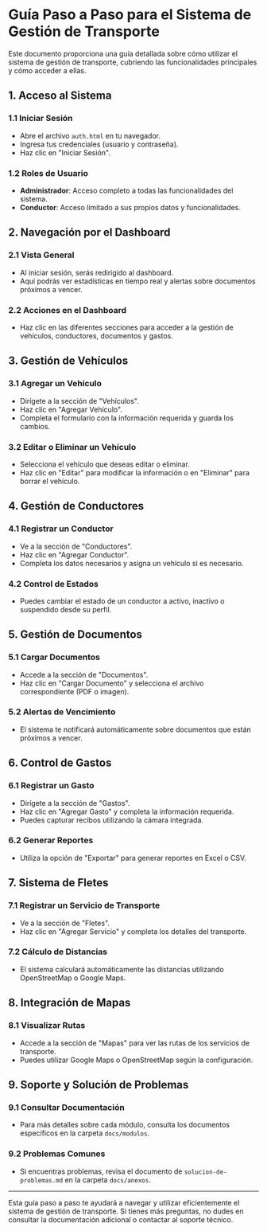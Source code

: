 # Guía Paso a Paso para el Sistema de Gestión de Transporte

Este documento proporciona una guía detallada sobre cómo utilizar el sistema de gestión de transporte, cubriendo las funcionalidades principales y cómo acceder a ellas.

## 1. Acceso al Sistema

### 1.1 Iniciar Sesión
- Abre el archivo `auth.html` en tu navegador.
- Ingresa tus credenciales (usuario y contraseña).
- Haz clic en "Iniciar Sesión".

### 1.2 Roles de Usuario
- **Administrador**: Acceso completo a todas las funcionalidades del sistema.
- **Conductor**: Acceso limitado a sus propios datos y funcionalidades.

## 2. Navegación por el Dashboard

### 2.1 Vista General
- Al iniciar sesión, serás redirigido al dashboard.
- Aquí podrás ver estadísticas en tiempo real y alertas sobre documentos próximos a vencer.

### 2.2 Acciones en el Dashboard
- Haz clic en las diferentes secciones para acceder a la gestión de vehículos, conductores, documentos y gastos.

## 3. Gestión de Vehículos

### 3.1 Agregar un Vehículo
- Dirígete a la sección de "Vehículos".
- Haz clic en "Agregar Vehículo".
- Completa el formulario con la información requerida y guarda los cambios.

### 3.2 Editar o Eliminar un Vehículo
- Selecciona el vehículo que deseas editar o eliminar.
- Haz clic en "Editar" para modificar la información o en "Eliminar" para borrar el vehículo.

## 4. Gestión de Conductores

### 4.1 Registrar un Conductor
- Ve a la sección de "Conductores".
- Haz clic en "Agregar Conductor".
- Completa los datos necesarios y asigna un vehículo si es necesario.

### 4.2 Control de Estados
- Puedes cambiar el estado de un conductor a activo, inactivo o suspendido desde su perfil.

## 5. Gestión de Documentos

### 5.1 Cargar Documentos
- Accede a la sección de "Documentos".
- Haz clic en "Cargar Documento" y selecciona el archivo correspondiente (PDF o imagen).

### 5.2 Alertas de Vencimiento
- El sistema te notificará automáticamente sobre documentos que están próximos a vencer.

## 6. Control de Gastos

### 6.1 Registrar un Gasto
- Dirígete a la sección de "Gastos".
- Haz clic en "Agregar Gasto" y completa la información requerida.
- Puedes capturar recibos utilizando la cámara integrada.

### 6.2 Generar Reportes
- Utiliza la opción de "Exportar" para generar reportes en Excel o CSV.

## 7. Sistema de Fletes

### 7.1 Registrar un Servicio de Transporte
- Ve a la sección de "Fletes".
- Haz clic en "Agregar Servicio" y completa los detalles del transporte.

### 7.2 Cálculo de Distancias
- El sistema calculará automáticamente las distancias utilizando OpenStreetMap o Google Maps.

## 8. Integración de Mapas

### 8.1 Visualizar Rutas
- Accede a la sección de "Mapas" para ver las rutas de los servicios de transporte.
- Puedes utilizar Google Maps o OpenStreetMap según la configuración.

## 9. Soporte y Solución de Problemas

### 9.1 Consultar Documentación
- Para más detalles sobre cada módulo, consulta los documentos específicos en la carpeta `docs/modulos`.

### 9.2 Problemas Comunes
- Si encuentras problemas, revisa el documento de `solucion-de-problemas.md` en la carpeta `docs/anexos`.

---

Esta guía paso a paso te ayudará a navegar y utilizar eficientemente el sistema de gestión de transporte. Si tienes más preguntas, no dudes en consultar la documentación adicional o contactar al soporte técnico.